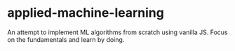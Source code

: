 # applied-machine-learning
An attempt to implement ML algorithms from scratch using vanilla JS. Focus on the fundamentals and learn by doing.
